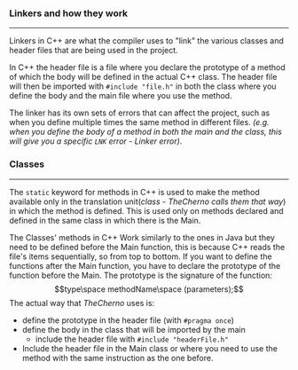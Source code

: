 ### Linkers and how they work
---
Linkers in C++ are what the compiler uses to "link" the various classes and header files that are being used in the project.

In C++ the header file is a file where you declare the prototype of a method of which the body will be defined in the actual C++ class. The header file will then be imported with `#include "file.h"` in both the class where you define the body and the main file where you use the method.

The linker has its own sets of errors that can affect the project, such as when you define multiple times the same method in different files. *(e.g. when you define the body of a method in both the main and the class, this will give you a specific `LNK` error - Linker error)*.
### Classes
---
The `static` keyword for methods in C++ is used to make the method available only in the translation unit(*class - $TheCherno$ calls them that way*) in which the method is defined. This is used only on methods declared and defined in the same class in which there is the Main.

The Classes' methods in C++ Work similarly to the ones in Java but they need to be defined before the Main function, this is because C++ reads the file's items sequentially, so from top to bottom. If you want to define the functions after the Main function, you have to declare the prototype of the function before the Main. The prototype is the signature of the function: $$type\space methodName\space (parameters);$$
The actual way that $TheCherno$ uses is:
- define the prototype in the header file (with `#pragma once`)
- define the body in the class that will be imported by the main
	- include the header file with `#include "headerFile.h"`
- Include the header file in the Main class or where you need to use the method with the same instruction as the one before.